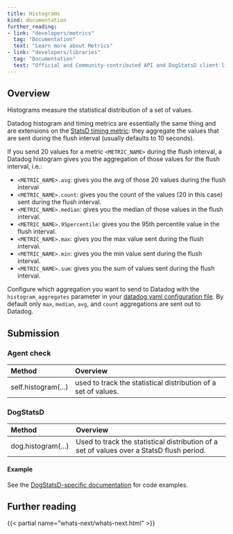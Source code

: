 ```yaml
---
title: Histograms
kind: documentation
further_reading:
- link: "developers/metrics"
  tag: "Documentation"
  text: "Learn more about Metrics"
- link: "developers/libraries"
  tag: "Documentation"
  text: "Official and Community-contributed API and DogStatsD client libraries"
---
```


## Overview

Histograms measure the statistical distribution of a set of values.

Datadog histogram and timing metrics are essentially the same thing and are extensions on the [StatsD timing metric][1]: they aggregate the values that are sent during the flush interval (usually defaults to 10 seconds).

If you send 20 values for a metric `<METRIC_NAME>` during the flush interval, a Datadog histogram gives you the aggregation of those values for the flush interval, i.e.:

* `<METRIC_NAME>.avg`: gives you the avg of those 20 values during the flush interval
* `<METRIC_NAME>.count`: gives you the count of the values (20 in this case) sent during the flush interval.
* `<METRIC_NAME>.median`: gives you the median of those values in the flush interval.
* `<METRIC_NAME>.95percentile`: gives you the 95th percentile value in the flush interval.
* `<METRIC_NAME>.max`: gives you the max value sent during the flush interval.
* `<METRIC_NAME>.min`: gives you the min value sent during the flush interval.
* `<METRIC_NAME>.sum`: gives you the sum of values sent during the flush interval.

Configure which aggregation you want to send to Datadog with the `histogram_aggregates` parameter in your [datadog.yaml configuration file][2].
By default only `max`, `median`, `avg`, and `count` aggregations are sent out to Datadog.

## Submission

### Agent check


| Method              | Overview                                                       |
| :---                | :---                                                           |
| self.histogram(...) | used to track the statistical distribution of a set of values. |

### DogStatsD

| Method             | Overview                                                                                  |
| :---               | :---                                                                                      |
| dog.histogram(...) | Used to track the statistical distribution of a set of values over a StatsD flush period. |


#### Example

See the [DogStatsD-specific documentation][3] for code examples.

## Further reading

{{< partial name="whats-next/whats-next.html" >}}

[1]: https://github.com/etsy/statsd/blob/master/docs/metric_types.md#timing
[2]: /agent/guide/agent-configuration-files/#agent-main-configuration-file
[3]: /developers/dogstatsd/data_types#histograms
